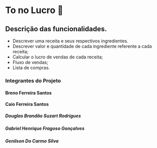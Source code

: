 # To no Lucro 💸

## 	Descrição das funcionalidades.



* Descrever uma receita e seus respectivos ingredientes.
* Descrever valor e quantidade de cada ingrediente referente a cada receita;	
* Calcular o lucro de vendas de cada receita;
* Fluxo de vendas;
* Lista de compras.



### Integrantes do Projeto	

#### 	Breno Ferreira Santos 

#### 	Caio Ferreira Santos

##### 	Douglas Brandão Suzart Rodrigues

##### 	Gabriel Henrique Fragoso Gonçalves

##### 	Genilson Do Carmo Silva 

